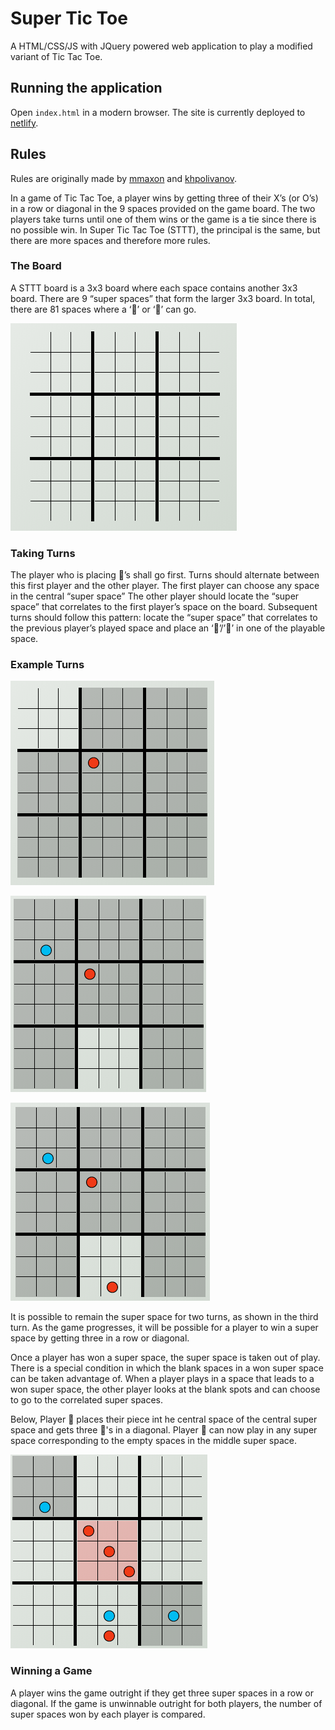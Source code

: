 # Super Tic Toe

A HTML/CSS/JS with JQuery powered web application to play a modified variant of Tic Tac Toe.

## Running the application

Open `index.html` in a modern browser. The site is currently deployed to [netlify](https://supertictactoe.netlify.app/).

## Rules

Rules are originally made by [mmaxon](https://github.com/mmaxon) and [khpolivanov](https://github.com/khpolivanov).

In a game of Tic Tac Toe, a player wins by getting three of their X’s (or O’s) in a row or diagonal in the 9 spaces provided on the game board. The two players take turns until one of them wins or the game is a tie since there is no possible win. In Super Tic Tac Toe (STTT), the principal is the same, but there are more spaces and therefore more rules.

### The Board

A STTT board is a 3x3 board where each space contains another 3x3 board. There are 9 “super spaces” that form the larger 3x3 board. In total, there are 81 spaces where a ‘🔴’ or ‘🔵’ can go.

![A blank Super Tic Tac Toe Board](/assets/board.PNG)

### Taking Turns

The player who is placing 🔴’s shall go first. Turns should alternate between this first player and the other player. The first player can choose any space in the central “super space” The other player should locate the “super space” that correlates to the first player’s space on the board. Subsequent turns should follow this pattern: locate the “super space” that correlates to the previous player’s played space and place an ‘🔴’/’🔵’ in one of the playable space.

### Example Turns

![Player 🔴 plays the upper left space in the central super space. Player 🔵 should play in the upper left super space](/assets/turn1.PNG)

![Player 🔵 plays the lower middle space in the upper left super space. Player 🔴 should play the lower middle super space](/assets/turn2.PNG)

![Player 🔴 plays the lower middle space in the lower middle super space. Player 🔵 should play in the lower middle super space](/assets/turn3.PNG)

It is possible to remain the super space for two turns, as shown in the third turn. As the game progresses, it will be possible for a player to win a super space by getting three in a row or diagonal.

Once a player has won a super space, the super space is taken out of play. There is a special condition in which the blank spaces in a won super space can be taken advantage of. When a player plays in a space that leads to a won super space, the other player looks at the blank spots and can choose to go to the correlated super spaces.

Below, Player 🔴 places their piece int he central space of the central super space and gets three 🔴's in a diagonal. Player 🔵 can now play in any super space corresponding to the empty spaces in the middle super space.

![Picture of the scenario where player 🔴 wins a super space and player 🔵 can now play in any super space corresponding to the empty spaces in the middle super space](/assets/turn4.PNG)

### Winning a Game

A player wins the game outright if they get three super spaces in a row or diagonal. If the game is unwinnable outright for both players, the number of super spaces won by each player is compared.
